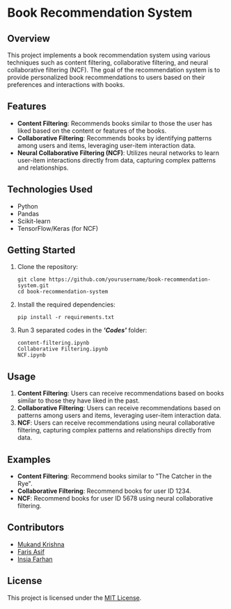 # Book Recommendation System

## Overview
This project implements a book recommendation system using various techniques such as content filtering, collaborative filtering, and neural collaborative filtering (NCF). 
The goal of the recommendation system is to provide personalized book recommendations to users based on their preferences and interactions with books.

## Features
- **Content Filtering**: Recommends books similar to those the user has liked based on the content or features of the books.
- **Collaborative Filtering**: Recommends books by identifying patterns among users and items, leveraging user-item interaction data.
- **Neural Collaborative Filtering (NCF)**: Utilizes neural networks to learn user-item interactions directly from data, capturing complex patterns and relationships.

## Technologies Used
- Python
- Pandas
- Scikit-learn
- TensorFlow/Keras (for NCF)

## Getting Started
1. Clone the repository:
    ```
    git clone https://github.com/yourusername/book-recommendation-system.git
    cd book-recommendation-system
    ```
2. Install the required dependencies:

    ```
    pip install -r requirements.txt
    ```
3. Run 3 separated codes in the ***'Codes'*** folder:

    ```
    content-filtering.ipynb
    Collaborative Filtering.ipynb
    NCF.ipynb
    ```

## Usage
1. **Content Filtering**: Users can receive recommendations based on books similar to those they have liked in the past. 
2. **Collaborative Filtering**: Users can receive recommendations based on patterns among users and items, leveraging user-item interaction data.
3. **NCF**: Users can receive recommendations using neural collaborative filtering, capturing complex patterns and relationships directly from data.

## Examples
- **Content Filtering**: Recommend books similar to "The Catcher in the Rye".
- **Collaborative Filtering**: Recommend books for user ID 1234.
- **NCF**: Recommend books for user ID 5678 using neural collaborative filtering.

## Contributors
- [Mukand Krishna](https://github.com/MukandKrishna)
- [Faris Asif](https://github.com/farisasif7)
- [Insia Farhan](https://github.com/K200265-Insia-Farhan)

## License
This project is licensed under the [MIT License](LICENSE).
